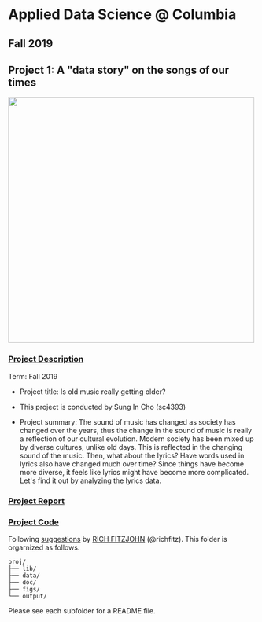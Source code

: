 # Applied Data Science @ Columbia
## Fall 2019
## Project 1: A "data story" on the songs of our times

<img src="figs/old vs new.jpg" width="500">


### [Project Description](doc/)

Term: Fall 2019

+ Project title: Is old music really getting older?

+ This project is conducted by Sung In Cho (sc4393)

+ Project summary: The sound of music has changed as society has changed over the years, thus the change in the sound of music is really a reflection of our cultural evolution. Modern society has been mixed up by diverse cultures, unlike old days. This is reflected in the changing sound of the music. Then, what about the lyrics? Have words used in lyrics also have changed much over time? Since things have become more diverse, it feels like lyrics might have become more complicated. Let's find it out by analyzing the lyrics data.

### [Project Report](output/Project1.html)

### [Project Code](output/Project1.Rmd)

Following [suggestions](http://nicercode.github.io/blog/2013-04-05-projects/) by [RICH FITZJOHN](http://nicercode.github.io/about/#Team) (@richfitz). This folder is orgarnized as follows.

```
proj/
├── lib/
├── data/
├── doc/
├── figs/
└── output/
```

Please see each subfolder for a README file.
